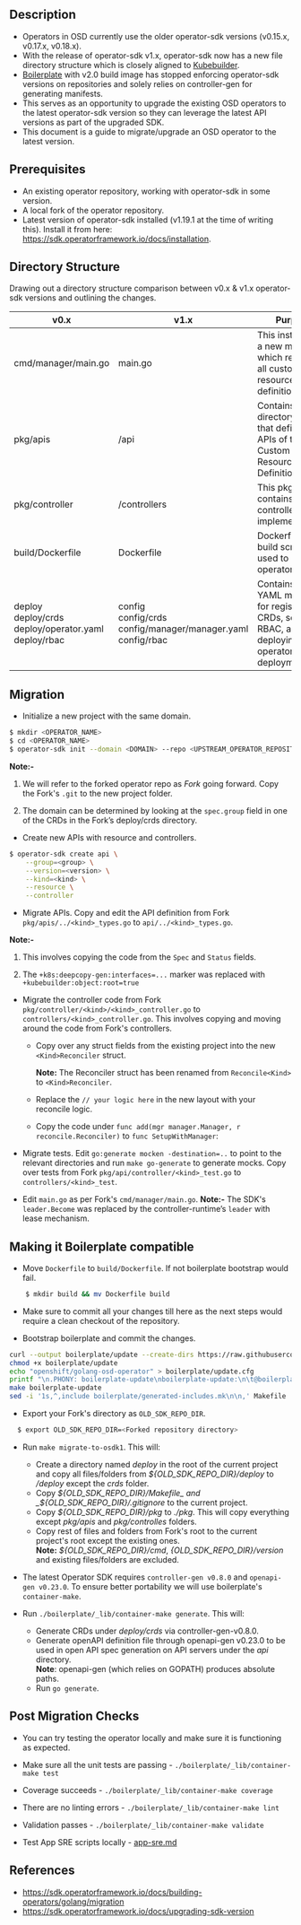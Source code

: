 ## Description

- Operators in OSD currently use the older operator-sdk versions (v0.15.x, v0.17.x, v0.18.x).
- With the release of operator-sdk v1.x, operator-sdk now has a new file directory structure which is closely aligned to [Kubebuilder](https://book.kubebuilder.io/).
- [Boilerplate](https://github.com/openshift/boilerplate) with v2.0 build image has stopped enforcing operator-sdk versions on repositories and solely relies on controller-gen for generating manifests.
- This serves as an opportunity to upgrade the existing OSD operators to the latest operator-sdk version so they can leverage the latest API versions as part of the upgraded SDK.
- This document is a guide to migrate/upgrade an OSD operator to the latest version.

## Prerequisites

- An existing operator repository, working with operator-sdk in some version.
- A local fork of the operator repository.
- Latest version of operator-sdk installed (v1.19.1 at the time of writing this). Install it from here: https://sdk.operatorframework.io/docs/installation.

## Directory Structure

Drawing out a directory structure comparison between v0.x & v1.x operator-sdk versions and outlining the changes.

| **v0.x**                                                     | **v1.x**                                                            | **Purpose**                                                                                                        |
| ------------------------------------------------------------ | ------------------------------------------------------------------- | ------------------------------------------------------------------------------------------------------------------ |
| cmd/manager/main.go                                          | main.go                                                             | This instantiates a new manager which registers all custom resource definitions.                                   |
| pkg/apis                                                     | /api                                                                | Contains the directory tree that defines the APIs of the Custom Resource Definitions(CRD).                         |
| pkg/controller                                               | /controllers                                                        | This pkg contains the controller implementations.                                                                  |
| build/Dockerfile                                             | Dockerfile                                                          | Dockerfile and build scripts used to build the operator.                                                           |
| deploy<br>deploy/crds<br>deploy/operator.yaml<br>deploy/rbac | config<br>config/crds<br>config/manager/manager.yaml<br>config/rbac | Contains various YAML manifests for registering CRDs, setting up RBAC, and deploying the operator as a deployment. |

## Migration

- Initialize a new project with the same domain.

```bash
$ mkdir <OPERATOR_NAME>
$ cd <OPERATOR_NAME>
$ operator-sdk init --domain <DOMAIN> --repo <UPSTREAM_OPERATOR_REPOSITORY>
```

**Note:-**

1. We will refer to the forked operator repo as _Fork_ going forward. Copy the Fork's `.git` to the new project folder.

2. The domain can be determined by looking at the `spec.group` field in one of the CRDs in the Fork’s deploy/crds directory.

- Create new APIs with resource and controllers.

```bash
$ operator-sdk create api \
    --group=<group> \
    --version=<version> \
    --kind=<kind> \
    --resource \
    --controller
```

- Migrate APIs. Copy and edit the API definition from Fork `pkg/apis/../<kind>_types.go` to `api/../<kind>_types.go`.

**Note:-**

1. This involves copying the code from the `Spec` and `Status` fields.

2. The `+k8s:deepcopy-gen:interfaces=...` marker was replaced with `+kubebuilder:object:root=true`

- Migrate the controller code from Fork `pkg/controller/<kind>/<kind>_controller.go` to `controllers/<kind>_controller.go`. This involves copying and moving around the code from Fork's controllers.

  - Copy over any struct fields from the existing project into the new `<Kind>Reconciler` struct.

    **Note:** The Reconciler struct has been renamed from `Reconcile<Kind>` to `<Kind>Reconciler`.

  - Replace the `// your logic here` in the new layout with your reconcile logic.
  - Copy the code under `func add(mgr manager.Manager, r reconcile.Reconciler)` to `func SetupWithManager`:

- Migrate tests. Edit `go:generate mocken -destination=..` to point to the relevant directories and run `make go-generate` to generate mocks. Copy over tests from Fork `pkg/api/controller/<kind>_test.go` to `controllers/<kind>_test`.

- Edit `main.go` as per Fork's `cmd/manager/main.go`.
  **Note:-** The SDK's `leader.Become` was replaced by the controller-runtime’s `leader` with lease mechanism.

## Making it Boilerplate compatible

- Move `Dockerfile` to `build/Dockerfile`. If not boilerplate bootstrap would fail.

```bash
    $ mkdir build && mv Dockerfile build
```

- Make sure to commit all your changes till here as the next steps would require a clean checkout of the repository.

- Bootstrap boilerplate and commit the changes.

```bash
curl --output boilerplate/update --create-dirs https://raw.githubusercontent.com/openshift/boilerplate/master/boilerplate/update
chmod +x boilerplate/update
echo "openshift/golang-osd-operator" > boilerplate/update.cfg
printf "\n.PHONY: boilerplate-update\nboilerplate-update:\n\t@boilerplate/update\n" >> Makefile
make boilerplate-update
sed -i '1s,^,include boilerplate/generated-includes.mk\n\n,' Makefile
```

- Export your Fork's directory as `OLD_SDK_REPO_DIR`.

```bash
  $ export OLD_SDK_REPO_DIR=<Forked repository directory>
```

- Run `make migrate-to-osdk1`. This will:

  - Create a directory named _deploy_ in the root of the current project and copy all files/folders from _${OLD_SDK_REPO_DIR}/deploy_ to _/deploy_ except the _crds_ folder.
  - Copy _${OLD_SDK_REPO_DIR}/Makefile_ and _${OLD_SDK_REPO_DIR}/.gitignore_ to the current project.
  - Copy _${OLD_SDK_REPO_DIR}/pkg_ to _./pkg_. This will copy everything except _pkg/apis_ and _pkg/controlles_ folders.
  - Copy rest of files and folders from Fork's root to the current project's root except the existing ones.
    <br>**Note:** _${OLD_SDK_REPO_DIR}/cmd_, _{OLD_SDK_REPO_DIR}/version_ and existing files/folders are excluded.

- The latest Operator SDK requires `controller-gen v0.8.0` and `openapi-gen v0.23.0`. To ensure better portability we will use boilerplate's `container-make`.

- Run `./boilerplate/_lib/container-make generate`. This will:
  - Generate CRDs under _deploy/crds_ via controller-gen-v0.8.0.
  - Generate openAPI definition file through openapi-gen v0.23.0 to be used in open API spec generation on API servers under the _api_ directory.
    <br>**Note**: openapi-gen (which relies on GOPATH) produces absolute paths.
  - Run `go generate`.

## Post Migration Checks

- You can try testing the operator locally and make sure it is functioning as expected.

- Make sure all the unit tests are passing - `./boilerplate/_lib/container-make test`

- Coverage succeeds - `./boilerplate/_lib/container-make coverage`

- There are no linting errors - `./boilerplate/_lib/container-make lint`

- Validation passes - `./boilerplate/_lib/container-make validate`

- Test App SRE scripts locally - [app-sre.md](https://github.com/openshift/boilerplate/blob/master/boilerplate/openshift/golang-osd-operator/app-sre.md)

## References

- https://sdk.operatorframework.io/docs/building-operators/golang/migration
- https://sdk.operatorframework.io/docs/upgrading-sdk-version
